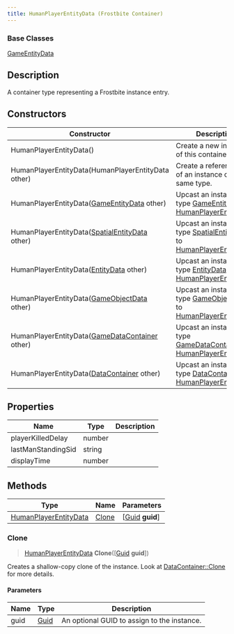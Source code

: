 ```yaml
---
title: HumanPlayerEntityData (Frostbite Container)
---
```

### Base Classes

[GameEntityData](GameEntityData)

## Description

A container type representing a Frostbite instance entry.

## Constructors

| Constructor                                                                      | Description                                                                                                                       |
| -------------------------------------------------------------------------------- | --------------------------------------------------------------------------------------------------------------------------------- |
| HumanPlayerEntityData()                                                          | Create a new instance of this container type.                                                                                     |
| HumanPlayerEntityData(HumanPlayerEntityData other)                               | Create a reference copy of an instance of the same type.                                                                          |
| HumanPlayerEntityData([GameEntityData](GameEntityData) other)                    | Upcast an instance of type [GameEntityData](GameEntityData) to [HumanPlayerEntityData](HumanPlayerEntityData).                    |
| HumanPlayerEntityData([SpatialEntityData](SpatialEntityData) other)              | Upcast an instance of type [SpatialEntityData](SpatialEntityData) to [HumanPlayerEntityData](HumanPlayerEntityData).              |
| HumanPlayerEntityData([EntityData](EntityData) other)                            | Upcast an instance of type [EntityData](EntityData) to [HumanPlayerEntityData](HumanPlayerEntityData).                            |
| HumanPlayerEntityData([GameObjectData](GameObjectData) other)                    | Upcast an instance of type [GameObjectData](GameObjectData) to [HumanPlayerEntityData](HumanPlayerEntityData).                    |
| HumanPlayerEntityData([GameDataContainer](GameDataContainer) other)              | Upcast an instance of type [GameDataContainer](GameDataContainer) to [HumanPlayerEntityData](HumanPlayerEntityData).              |
| HumanPlayerEntityData([DataContainer](/vext/ref/cls/shr/datacontainer) other) | Upcast an instance of type [DataContainer](/vext/ref/cls/shr/datacontainer) to [HumanPlayerEntityData](HumanPlayerEntityData). |

## Properties

| Name               | Type   | Description |
| ------------------ | ------ | ----------- |
| playerKilledDelay  | number |             |
| lastManStandingSid | string |             |
| displayTime        | number |             |

## Methods

| Type                                           | Name            | Parameters                                     |
| ---------------------------------------------- | --------------- | ---------------------------------------------- |
| [HumanPlayerEntityData](HumanPlayerEntityData) | [Clone](#clone) | \[[Guid](/vext/ref/cls/shr/guid) **guid**\] |

### Clone

> [HumanPlayerEntityData](HumanPlayerEntityData) **Clone**(\[[Guid](/vext/ref/cls/shr/guid) **guid**\])

Creates a shallow-copy clone of the instance. Look at [DataContainer::Clone](/vext/ref/cls/shr/datacontainer#clone) for more details.

#### Parameters

| Name | Type         | Description                                 |
| ---- | ------------ | ------------------------------------------- |
| guid | [Guid](Guid) | An optional GUID to assign to the instance. |
